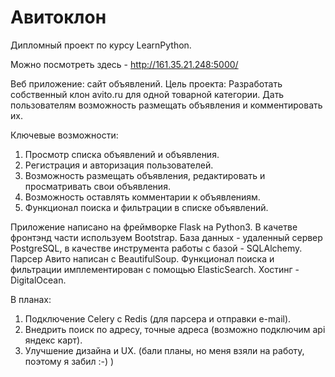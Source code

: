 # Авитоклон
Дипломный проект по курсу LearnPython.

Можно посмотреть здесь - http://161.35.21.248:5000/

Веб приложение: сайт объявлений.
Цель проекта: Разработать собственный клон avito.ru для одной товарной категории. Дать пользователям возможность размещать объявления и комментировать их.

Ключевые возможности:
1. Просмотр списка объявлений и объявления.
3. Регистрация и авторизация пользователей.
4. Возможность размещать объявления, редактировать и просматривать свои объявления.
5. Возможность оставлять комментарии к объявлениям.
6. Функционал поиска и фильтрации в списке объявлений.

Приложение написано на фреймворке Flask на Python3. В качетве фронтэнд части используем Bootstrap. База данных - удаленный сервер PostgreSQL, в качестве инструмента работы с базой - SQLAlchemy.
Парсер Авито написан с BeautifulSoup.
Функционал поиска и фильтрации имплементирован с помощью ElasticSearch. 
Хостинг - DigitalOcean.

В планах:
1. Подключение Celery с Redis (для парсера и отправки e-mail).
2. Внедрить поиск по адресу, точные адреса (возможно подключим api яндекс карт).
3. Улучшение дизайна и UX.
(бали планы, но меня взяли на работу, поэтому я забил :-) )
